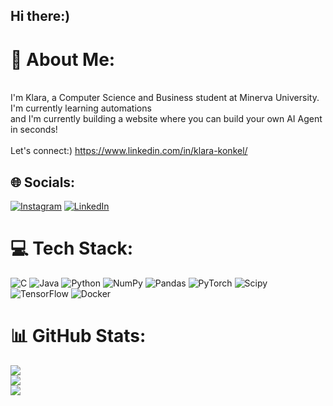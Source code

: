 ## Hi there:)

# 💫 About Me:
<br>I'm Klara, a Computer Science and Business student at Minerva University.<br>I'm currently learning automations <br>and I'm currently building a website where you can build your own AI Agent in seconds!<br><br>Let's connect:) https://www.linkedin.com/in/klara-konkel/


## 🌐 Socials:
[![Instagram](https://img.shields.io/badge/Instagram-%23E4405F.svg?logo=Instagram&logoColor=white)](https://instagram.com/klarakonkel) [![LinkedIn](https://img.shields.io/badge/LinkedIn-%230077B5.svg?logo=linkedin&logoColor=white)](https://linkedin.com/in/klara-konkel/) 

# 💻 Tech Stack:
![C](https://img.shields.io/badge/c-%2300599C.svg?style=for-the-badge&logo=c&logoColor=white) ![Java](https://img.shields.io/badge/java-%23ED8B00.svg?style=for-the-badge&logo=openjdk&logoColor=white) ![Python](https://img.shields.io/badge/python-3670A0?style=for-the-badge&logo=python&logoColor=ffdd54) ![NumPy](https://img.shields.io/badge/numpy-%23013243.svg?style=for-the-badge&logo=numpy&logoColor=white) ![Pandas](https://img.shields.io/badge/pandas-%23150458.svg?style=for-the-badge&logo=pandas&logoColor=white) ![PyTorch](https://img.shields.io/badge/PyTorch-%23EE4C2C.svg?style=for-the-badge&logo=PyTorch&logoColor=white) ![Scipy](https://img.shields.io/badge/SciPy-%230C55A5.svg?style=for-the-badge&logo=scipy&logoColor=%white) ![TensorFlow](https://img.shields.io/badge/TensorFlow-%23FF6F00.svg?style=for-the-badge&logo=TensorFlow&logoColor=white) ![Docker](https://img.shields.io/badge/docker-%230db7ed.svg?style=for-the-badge&logo=docker&logoColor=white)
# 📊 GitHub Stats:
![](https://github-readme-stats.vercel.app/api?username=klarakonkel&theme=dark&hide_border=false&include_all_commits=false&count_private=false)<br/>
![](https://nirzak-streak-stats.vercel.app/?user=klarakonkel&theme=dark&hide_border=false)<br/>
![](https://github-readme-stats.vercel.app/api/top-langs/?username=klarakonkel&theme=dark&hide_border=false&include_all_commits=false&count_private=false&layout=compact)

